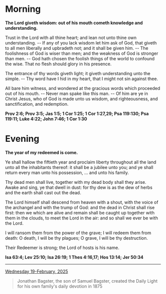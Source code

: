 # Morning

**The Lord giveth wisdom: out of his mouth cometh knowledge and understanding.**
 
Trust in the Lord with all thine heart; and lean not unto thine own understanding. -- If any of you lack wisdom let him ask of God, that giveth to all men liberally and upbradeth not; and it shall be given him. -- The foolishness of God is wiser than men; and the weakness of God is stronger than men. -- God hath chosen the foolish things of the world to confound the wise. That no flesh should glory in his presence.
 
The entrance of thy words giveth light; it giveth understanding unto the simple. -- Thy word have I hid in my heart, that I might not sin against thee.
 
All bare him witness, and wondered at the gracious words which proceeded out of his mouth. -- Never man spake like this man. -- Of him are ye in Christ Jesus, who of God is made unto us wisdom, and righteousness, and sanctification, and redemption.  

**Prov 2:6; Prov 3:5; Jas 1:5; 1 Cor 1:25; 1 Cor 1:27,29; Psa 119:130; Psa 119:11; Luke 4:22; John 7:46; 1 Cor 1:30**

# Evening

**The year of my redeemed is come.**
 
Ye shall hallow the fiftieth year and proclaim liberty throughout all the land unto all the inhabitants thereof: it shall be a jubilee unto you; and ye shall return every man unto his possession, ... and unto his family.
 
Thy dead men shall live, together with my dead body shall they arise. Awake and sing, ye that dwell in dust: for thy dew is as the dew of herbs and the earth shall cast out the dead.
 
The Lord himself shall descend from heaven with a shout, with the voice of the archangel and with the trump of God: and the dead in Christ shall rise first: then we which are alive and remain shall be caught up together with them in the clouds, to meet the Lord in the air: and so shall we ever be with the Lord.
 
I will ransom them from the power of the grave; I will redeem them from death: O death, I will be thy plagues; O grave, I will be thy destruction.
 
Their Redeemer is strong; the Lord of hosts is his name.  

**Isa 63:4; Lev 25:10; Isa 26:19; 1 Thes 4:16,17; Hos 13:14; Jer 50:34**

---

[Wednesday 19-February, 2025](https://t.me/s/daily_light)

> Jonathan Bagster, the son of Samuel Bagster, created the Daily Light for his own family's daily devotion in 1875

